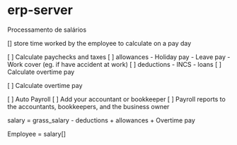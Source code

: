 # erp-server
Processamento de salários


[] store time worked by the employee to calculate on a pay day

[ ] Calculate paychecks and taxes
    [ ] allowances 
      - Holiday pay
      - Leave pay 
      - Work cover (eg. if have accident at work)
    [ ] deductions
      - INCS
      - loans
    [ ] Calculate overtime pay

[ ] Calculate overtime pay
    
[ ] Auto Payroll 
[ ] Add your accountant or bookkeeper
[ ] Payroll reports to the accountants, bookkeepers, and the business owner


salary = grass_salary - deductions + allowances + Overtime pay


Employee = salary[] 